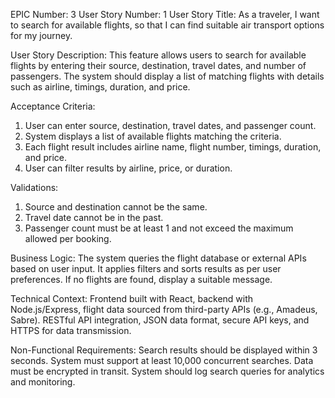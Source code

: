 EPIC Number: 3
User Story Number: 1
User Story Title: As a traveler, I want to search for available flights, so that I can find suitable air transport options for my journey.

User Story Description: This feature allows users to search for available flights by entering their source, destination, travel dates, and number of passengers. The system should display a list of matching flights with details such as airline, timings, duration, and price.

Acceptance Criteria:
1. User can enter source, destination, travel dates, and passenger count.
2. System displays a list of available flights matching the criteria.
3. Each flight result includes airline name, flight number, timings, duration, and price.
4. User can filter results by airline, price, or duration.

Validations:
1. Source and destination cannot be the same.
2. Travel date cannot be in the past.
3. Passenger count must be at least 1 and not exceed the maximum allowed per booking.

Business Logic: The system queries the flight database or external APIs based on user input. It applies filters and sorts results as per user preferences. If no flights are found, display a suitable message.

Technical Context: Frontend built with React, backend with Node.js/Express, flight data sourced from third-party APIs (e.g., Amadeus, Sabre). RESTful API integration, JSON data format, secure API keys, and HTTPS for data transmission.

Non-Functional Requirements: Search results should be displayed within 3 seconds. System must support at least 10,000 concurrent searches. Data must be encrypted in transit. System should log search queries for analytics and monitoring.